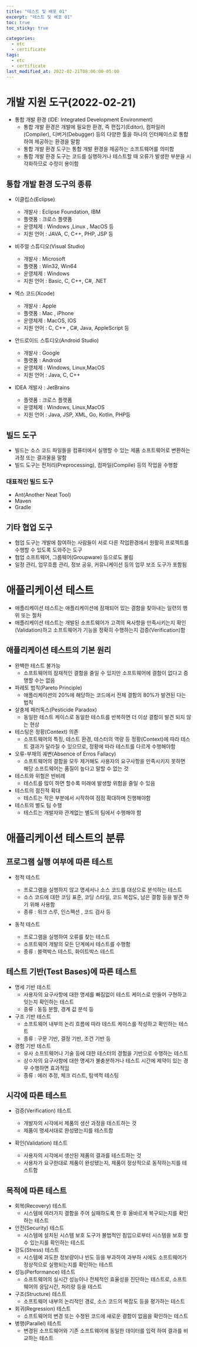 ```yaml
---
title: "테스트 및 배포 01"
excerpt: "테스트 및 배포 01"
toc: true
toc_sticky: true

categories:
  - etc
  - certificate
tags:
  - etc
  - certificate
last_modified_at: 2022-02-21T08:06:00-05:00
--- 
```



# 개발 지원 도구(2022-02-21)

+ 통합 개발 환경 (IDE: Integrated Development Environment)
  - 통합 개발 환경은 개발에 필요한 환경, 즉 편집기(Editor), 컴파일러 (Compiler), 디버거(Debugger) 등의 다양한 툴을 하나의 인터페이스로 통합 하여 제공하는 환경을 말함
  - 통합 개발 환경 도구는 통합 개발 환경을 제공하는 소프트웨어를 의미함
  - 통합 개발 환경 도구는 코드를 실행하거나 테스트할 때 오류가 발생한 부분을 시각화하므로 수정이 용이함

## 통합 개발 환경 도구의 종류

+ 이클립스(Eclipse) 
  - 개발사 : Eclipse Foundation, IBM
  - 플랫폼 : 크로스 플랫폼
  - 운영체제 : Windows ,Linux , MacOS 등
  - 지원 언어 : JAVA, C, C++, PHP, JSP 등 
+ 비주얼 스튜디오(Visual Studio)
  - 개발사 : Microsoft
  - 플랫폼 : Win32, Win64
  - 운영체제 : Windows
  - 지원 언어 : Basic, C, C++, C#, .NET

+ 엑스 코드(Xcode)
  - 개발사 : Apple
  - 플랫폼 : Mac , iPhone
  - 운영체제 : MacOS, IOS
  - 지원 언어 : C, C++ , C#, Java, AppleScript 등

+ 안드로이드 스튜디오(Android Studio)
  - 개발사 : Google
  - 플랫폼 : Android
  - 운영체제 : Windows, Linux,MacOS
  - 지원 언어 : Java, C, C++

+ IDEA
   개발사 : JetBrains
  - 플랫폼 : 크로스 플랫폼
  - 운영체제 : Windows, Linux,MacOS
  - 지원 언어 : Java, JSP, XML, Go, Kotlin, PHP등

## 빌드 도구

+ 빌드는 소스 코드 파일들을 컴퓨터에서 실행할 수 있는 제품 소프트웨어로 변환하는 과정 또는 결과물을 말함
+ 빌드 도구는 전처리(Preprocessing), 컴파일(Compile) 등의 작업을 수행함

### 대표적인 빌드 도구

+ Ant(Another Neat Tool)
+ Maven
+ Gradle

## 기타 협업 도구

+ 협업 도구는 개발에 참여하는 사람들이 서로 다른 작업환경에서 원활히 프로젝트를 수행할 수 있도록 도와주는 도구
+ 협업 소프트웨어, 그룹웨어(Groupware) 등으로도 불림
+ 일정 관리, 업무흐름 관리, 정보 공유, 커뮤니케이션 등의 업무 보조 도구가 포함됨

# 애플리케이션 테스트

+ 애플리케이션 테스트는 애플리케이션에 잠재되어 있는 결함을 찾아내는 일련의 행위 또는 절차
+ 애플리케이션 테스트는 개발된 소프트웨어가 고객의 욕사항을 만족시키는지 확인(Validation)하고 소프트웨어가 기능을 정확히 수행하는지 검증(Verification)함


## 애플리케이션 테스트의 기본 원리

+ 완벽한 테스트 불가능
  - 소프트웨어의 잠재적인 결함을 줄일 수 있지만 소프트웨어에 결함이 없다고 증명할 수는 없음
+ 파레토 법칙(Pareto Principle)
  - 애플리케이션의 20%에 해당하는 코드에서 전체 결함의 80%가 발견된 다는 법칙
+ 살충제 패러독스(Pesticide Paradox)
  - 동일한 테스트 케이스로 동일한 테스트를 반복하면 더 이상 결함이 발견 되지 않는 현상
+ 테스팅은 정황(Context) 의존
  - 소프트웨어의 특징, 테스트 환경, 테스터의 역량 등 정황(Context)에 따라 테스트 결과가 달라질 수 있으므로, 정황에 따라 테스트를 다르게 수행해야함
+ 오류-부재의 궤변(Absence of Erros Fallacy)
  - 소프트웨어의 결함을 모두 제거해도 사용자의 요구사항을 만족시키지 못하면 해당 소프트웨어는 품질이 높다고 말할 수 없는 것
+ 테스트와 위험은 반비례
  - 테스트를 많이 하면 할수록 미래에 발생할 위험을 줄일 수 있음
+ 테스트의 점진적 확대
  - 테스트는 작은 부분에서 시작하여 점점 확대하며 진행해야함
+ 테스트의 별도 팀 수행
  - 테스트는 개발자와 관계없는 별도의 팀에서 수행해야 함


# 애플리케이션 테스트의 분류

## 프로그램 실행 여부에 따른 테스트

+ 정적 테스트
  - 프로그램을 실행하지 않고 명세서나 소스 코드를 대상으로 분석하는 테스트
  - 소스 코드에 대한 코딩 표준, 코딩 스타일, 코드 복잡도, 남은 결함 등을 발견 하기 위해 사용함
  - 종류 : 워크 스루, 인스펙션 , 코드 검사 등

+ 동적 테스트
  - 프로그램을 실행하여 오류를 찾는 테스트
  - 소프트웨어 개발의 모든 단계에서 테스트를 수행함
  - 종류 : 블랙박스 테스트, 화이트박스 테스트

## 테스트 기반(Test Bases)에 따른 테스트

+ 명세 기반 테스트
  - 사용자의 요구사항에 대한 명세를 빠짐없이 테스트 케이스로 만들어 구현하고 잇는지 확인하는 테스트 
  - 종류 : 동등 분할, 경계 값 분석 등
+ 구조 기반 테스트
  - 소프트웨어 내부의 논리 흐름에 따라 테스트 케이스를 작성하고 확인하는 테스트
  - 종류 : 구문 기반, 결정 기반, 조건 기반 등
+ 경험 기반 테스트
  - 유사 소프트웨어나 기술 등에 대한 테스터의 경험을 기반으로 수행하는 테스트
  - 상ㅇ자의 요구사항에 대한 명세가 불충분하거나 테스트 시간에 제약이 있는 경우 수행하면 효과적임 
  - 종류 : 에러 추정, 체크 리스트, 탐색적 테스팅

## 시각에 따른 테스트

+ 검증(Verification) 테스트
  - 개발자의 시각에서 제품의 생산 과정을 테스트하는 것
  - 제품이 명세서대로 완성됐는지를 테스트함

+ 확인(Validation) 테스트
  - 사용자의 시각에서 생산된 제품의 결과를 테스트하는 것
  - 사용자가 요구한대로 제품이 완성됐는지, 제품이 정상적으로 동작하는지를 테스트함

## 목적에 따른 테스트

+ 회복(Recovery) 테스트
  - 시스템에 여러가지 결함을 주어 실패하도록 한 후 올바르게 복구되는지를 확인하는 테스트
+ 안전(Security) 테스트
  - 시스템에 설치된 시스템 보호 도구가 불법적인 침입으로부터 시스템을 보호 할 수 있는지를 확인하는 테스트
+ 강도(Stress) 테스트
  - 시스템에 과도한 정보량이나 빈도 등을 부과하여 과부하 시에도 소프트웨어가 정상적으로 실행되는지를 확인하는 테스트
+ 성능(Performance) 테스트
  - 소프트웨어의 실시간 성능이나 전체적인 효율성을 진단하는 테스트로, 소프트웨어의 응답시간, 처리량 등을 테스트
+ 구조(Structure) 테스트
  - 소프트웨어 내부의 논리적인 경로, 소스 코드의 복잡도 등을 평가하는 테스트
+ 회귀(Regression) 테스트
  - 소프트웨어의 변경 또는 수정된 코드에 새로운 결함이 없음을 확인하는 테스트
+ 병행(Parallel) 테스트
  - 변경된 소프트웨어와 기존 소프트웨어에 동일한 데이터를 입력 하여 결과를 비교하는 테스트